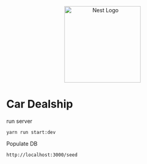 <p align="center">
  <a href="http://nestjs.com/" target="blank"><img src="https://nestjs.com/img/logo-small.svg" width="200" alt="Nest Logo" /></a>
</p>

# Car Dealship

run server
```
yarn run start:dev
```

Populate DB
```
http://localhost:3000/seed
```